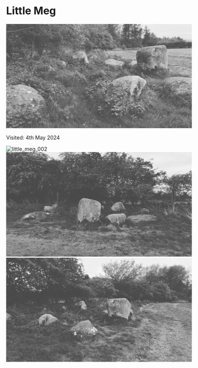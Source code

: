 # Little Meg

![little_meg_001](images/little_meg_001.jpg)

Visited: 4th May 2024

![little_meg_002](images/little_meg_002.jpg)
![little_meg_003](images/little_meg_003.jpg)
![little_meg_004](images/little_meg_004.jpg)
